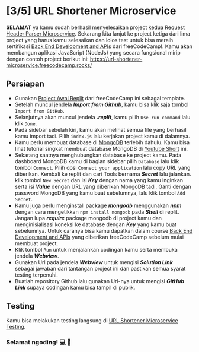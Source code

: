# [3/5] URL Shortener Microservice

**SELAMAT** ya kamu sudah berhasil menyelesaikan project kedua [Request Header Parser Microservice](https://github.com/dipintoo/freeCodeCamp_Headers-Parser/tree/main). Sekarang kita lanjut ke project ketiga dari lima project yang harus kamu selesaikan dan lolos test untuk bisa meraih sertifikasi [Back End Development and APIs](https://www.freecodecamp.org/learn/back-end-development-and-apis/) dari freeCodeCamp!. Kamu akan membangun aplikasi JavaScript (NodeJs) yang secara fungsional mirip dengan contoh project berikut ini: https://url-shortener-microservice.freecodecamp.rocks/

## Persiapan

- Gunakan [Project Awal Replit](https://replit.com/github/freeCodeCamp/boilerplate-project-timestamp) dari freeCodeCamp ini sebagai template.
- Setelah muncul jendela ***Import from Github***, kamu bisa klik saja tombol `Import from GitHub`.
- Selanjutnya akan muncul jendela ***.replit***, kamu pilih `Use run command` lalu klik `Done`.
- Pada sidebar sebelah kiri, kamu akan melihat semua file yang berhasil kamu import tadi. Pilih `index.js` lalu kerjakan project kamu di dalamnya.
- Kamu perlu membuat database di [MongoDB](https://www.mongodb.com/cloud/atlas/lp/try4?utm_source=google&utm_campaign=search_gs_pl_evergreen_atlas_core_prosp-brand_gic-null_apac-id_ps-all_desktop_eng_lead&utm_term=mongodb&utm_medium=cpc_paid_search&utm_ad=e&utm_ad_campaign_id=12212624350&adgroup=115749709863&cq_cmp=12212624350&gad=1&gclid=CjwKCAjwyNSoBhA9EiwA5aYlbxDtiafSQz_y-aASOMvfEex17WZwi4Mf1C37WvSWD7rKc5QG0zQZvhoCu_oQAvD_BwE) terlebih dahulu. Kamu bisa lihat tutorial singkat membuat database MongoDB di [Youtube Short](https://www.youtube.com/shorts/pIHvoXkwmq4) ini.
- Sekarang saatnya menghubungkan database ke project kamu. Pada dashboard MongoDB kamu di bagian sidebar pilih `Database` lalu klik tombol `Connect`. Pilih opsi `Connect your application` lalu copy URL yang diberikan. Kembali ke replit dan cari Tools bernama ***Secret*** lalu jalankan. klik tombol `New Secret` dan isi ***Key*** dengan nama yang kamu inginkan serta isi ***Value*** dengan URL yang diberikan MongoDB tadi. Ganti ***<password>*** dengan password MongoDB yang kamu buat sebelumnya, lalu klik tombol `Add Secret`.
- Kamu juga perlu menginstall package ***mongodb*** menggunakan ***npm*** dengan cara mengetikkan `npm install mongodb` pada ***Shell*** di replit. Jangan lupa ***require*** package mongodb di project kamu dan menginisialisasi koneksi ke database dengan ***Key*** yang kamu buat sebelumnya. Untuk caranya bisa kamu dapatkan dalam course [Back End Development and APIs](https://www.freecodecamp.org/learn/back-end-development-and-apis/) yang diberikan freeCodeCamp sebelum mulai membuat project.  
- Klik tombol `Run` untuk menjalankan codingan kamu serta membuka jendela ***Webview***.
- Gunakan Url pada jendela ***Webview*** untuk mengisi ***Solution Link*** sebagai jawaban dari tantangan project ini dan pastikan semua syarat testing terpenuhi.
- Buatlah repository Github lalu gunakan Url-nya untuk mengisi ***GitHub Link*** supaya codingan kamu bisa tampil di publik.

## Testing

Kamu bisa melakukan testing langsung di [URL Shortener Microservice Testing](https://www.freecodecamp.org/learn/back-end-development-and-apis/back-end-development-and-apis-projects/url-shortener-microservice).  


### Selamat ngoding! 💻 🧠
